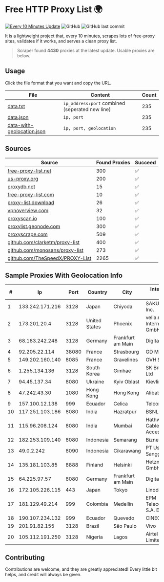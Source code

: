 
# Free HTTP Proxy List 🌍

[![Every 10 Minutes Update](https://github.com/mertguvencli/http-proxy-list/actions/workflows/main.yml/badge.svg?branch=main)](https://github.com/mertguvencli/http-proxy-list/actions/workflows/main.yml)
![GitHub](https://img.shields.io/github/license/mertguvencli/http-proxy-list)
![GitHub last commit](https://img.shields.io/github/last-commit/mertguvencli/http-proxy-list)

It is a lightweight project that, every 10 minutes, scrapes lots of free-proxy sites, validates if it works, and serves a clean proxy list.


> Scraper found **4430** proxies at the latest update. Usable proxies are below.

## Usage

Click the file format that you want and copy the URL.


|File|Content|Count|
|----|-------|-----|
|[data.txt](https://raw.githubusercontent.com/mertguvencli/http-proxy-list/main/proxy-list/data.txt)|`ip_address:port` combined (seperated new line)|235|
|[data.json](https://raw.githubusercontent.com/mertguvencli/http-proxy-list/main/proxy-list/data.json)|`ip, port`|235|
|[data-with-geolocation.json](https://raw.githubusercontent.com/mertguvencli/http-proxy-list/main/proxy-list/data-with-geolocation.json)|`ip, port, geolocation`|235|

## Sources

|Source|Found Proxies|Succeed|
|------|-------------|-------|
|[free-proxy-list.net](https://free-proxy-list.net)|300|✅|
|[us-proxy.org](https://www.us-proxy.org)|200|✅|
|[proxydb.net](http://proxydb.net)|15|✅|
|[free-proxy-list.com](https://free-proxy-list.com/?page=&port=&type%5B%5D=http&type%5B%5D=https&up_time=0&search=Search)|10|✅|
|[proxy-list.download](https://www.proxy-list.download/HTTP)|26|✅|
|[vpnoverview.com](https://vpnoverview.com/privacy/anonymous-browsing/free-proxy-servers)|32|✅|
|[proxyscan.io](https://www.proxyscan.io)|100|✅|
|[proxylist.geonode.com](https://proxylist.geonode.com/api/proxy-list?limit=300&page=1&sort_by=lastChecked&sort_type=desc&protocols=http,https)|300|✅|
|[proxyscrape.com](https://api.proxyscrape.com/v2/?request=displayproxies&protocol=http&timeout=10000&country=all&ssl=all&anonymity=all)|509|✅|
|[github.com/clarketm/proxy-list](https://raw.githubusercontent.com/clarketm/proxy-list/master/proxy-list-raw.txt)|400|✅|
|[github.com/monosans/proxy-list](https://raw.githubusercontent.com/monosans/proxy-list/main/proxies/http.txt)|273|✅|
|[github.com/TheSpeedX/PROXY-List](https://raw.githubusercontent.com/TheSpeedX/PROXY-List/master/http.txt)|2265|✅|


## Sample Proxies With Geolocation Info

|#|Ip|Port|Country|City|Internet Service Provider|
|-|--|----|-------|----|-------------------------|
|1|133.242.171.216|3128|Japan|Chiyoda|SAKURA Internet Inc.|
|2|173.201.20.4|3128|United States|Phoenix|velia.net Internetdienste GmbH|
|3|68.183.242.248|3128|Germany|Frankfurt am Main|DigitalOcean, LLC|
|4|92.205.22.114|38080|France|Strasbourg|GD MASS Network|
|5|149.202.160.140|8085|France|Gravelines|OVH SAS|
|6|1.255.134.136|3128|South Korea|Gimhae|SK Broadband Co Ltd|
|7|94.45.137.34|8080|Ukraine|Kyiv Oblast|Kievline LLC|
|8|47.242.43.30|1080|Hong Kong|Hong Kong|Alibaba.com LLC|
|9|157.100.12.138|999|Ecuador|Celica|Telconet S.A|
|10|117.251.103.186|8080|India|Hazratpur|BSNL Internet|
|11|115.96.208.124|8080|India|Mumbai|Hathway IP over Cable Internet Access|
|12|182.253.109.140|8080|Indonesia|Semarang|Biznet Metronet|
|13|49.0.2.242|8090|Indonesia|Cikarawang|PT Usaha Adi Sanggoro|
|14|135.181.103.85|8888|Finland|Helsinki|Hetzner Online GmbH|
|15|64.225.97.57|8080|Germany|Frankfurt am Main|DigitalOcean, LLC|
|16|172.105.226.115|443|Japan|Tokyo|Linode, LLC|
|17|181.129.49.214|999|Colombia|Medellín|EPM Telecomunicaciones S.A. E.S.P.|
|18|190.107.234.132|999|Ecuador|Quevedo|CINECABLE TV|
|19|201.91.82.155|3128|Brazil|São Paulo|Vivo|
|20|105.112.191.250|3128|Nigeria|Lagos|Airtel Networks Limited|



## Contributing

Contributions are welcome, and they are greatly appreciated! Every
little bit helps, and credit will always be given.


